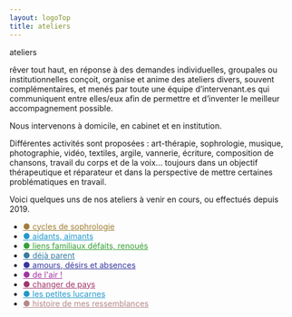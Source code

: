 ```yaml
---
layout: logoTop
title: ateliers
---
```


<div class="Motto">ateliers</div>
<p class="intro-text"><span class="rever-typog">rêver tout haut</span>, en réponse à des demandes individuelles, groupales ou institutionnelles conçoit, organise et anime des ateliers divers, souvent complémentaires, et menés par toute une équipe d’intervenant.es qui communiquent entre elles/eux afin de permettre et d’inventer le meilleur accompagnement possible.
</p>
<p class="intro-text">Nous intervenons à domicile, en cabinet et en institution.
</p>
<p class="intro-text">Différentes activités sont proposées : art-thérapie, sophrologie, musique, photographie, vidéo, textiles, argile, vannerie, écriture, composition de chansons, travail du corps et de la voix... toujours dans un objectif thérapeutique et réparateur et dans la perspective de mettre certaines problématiques en travail.
</p>
<p class="intro-text">Voici quelques uns de nos ateliers à venir en cours, ou effectués depuis 2019.
</p>
<ul class="CenterList">
  <li><a style="color: hsl(40.6,50.5%,42%)" href="/cycles-de-sophrologie">●&nbsp;cycles de sophrologie</a></li>

  <li><a style="color: #29c" href="/aidants-aimants">●&nbsp;aidants, aimants</a></li>

  <li><a style="color: hsl(120,50%,42%)" href="/liens-familiaux-defaits-renoues">●&nbsp;liens familiaux défaits, renoués</a>
  </li>

  <li><a style="color: hsl(200,50%,42%)" href="/deja-parent">●&nbsp;déjà parent</a></li>

  <li><a style="color: hsl(240,50%,42%)" href="/amours-desirs-et-absences">●&nbsp;amours, désirs et absences</a>
  </li>

  <li><a style="color: hsl(300,50%,42%)" href="/de-l-air">●&nbsp;de l'air&nbsp;!</a></li>

  <li><a style="color: hsl(330,50%,42%)" href="/changer-de-pays">●&nbsp;changer de pays</a></li>

  <li><a style="color: #29c" href="/les-petites-lucarnes">●&nbsp;les petites lucarnes</a></li>

  <li><a style="color: rgb(181, 136, 136)" href="/histoire-de-mes-ressemblances">●&nbsp;histoire de mes ressemblances</a></li>

</ul>
<div class="Spacer"></div>
